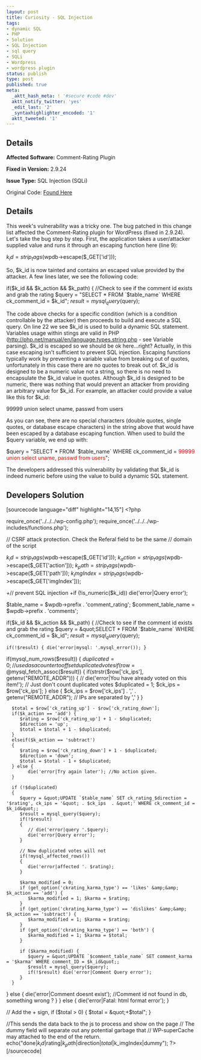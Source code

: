 ```yaml
---
layout: post
title: Curiosity - SQL Injection
tags:
- dynamic SQL
- PHP
- Solution
- SQL Injection
- sql query
- SQLi
- Wordpress
- wordpress plugin
status: publish
type: post
published: true
meta:
  _aktt_hash_meta: ! '#secure #code #dev'
  aktt_notify_twitter: 'yes'
  _edit_last: '2'
  _syntaxhighlighter_encoded: '1'
  aktt_tweeted: '1'
---
```

## Details
__Affected Software:__ Comment-Rating Plugin

__Fixed in Version:__  2.9.24

__Issue Type:__ SQL Injection (SQLi)

Original Code: <a href="http://spotthevuln.com/2011/03/curiosity/">Found Here</a>
## Details
This week's vulnerability was a tricky one.  The bug patched in this change list affected the Comment-Rating plugin for WordPress (fixed in 2.9.24).  Let's take the bug step by step.  First, the application takes a user/attacker supplied value and runs it through an escaping function here (line 9):

$k_id = strip_tags($wpdb->escape($_GET['id']));

So, $k_id is now tainted and contains an escaped value provided by the attacker.  A few lines later, we see the following code:

if($k_id && $k_action && $k_path) {
    //Check to see if the comment id exists and grab the rating
    $query = "SELECT * FROM `$table_name` WHERE ck_comment_id = $k_id";
    $result = mysql_query($query);

The code above checks for a specific condition (which is a condition controllable by the attacker) then proceeds to build and execute a SQL query.  On line 22 we see $k_id is used to build a dynamic SQL statement.  Variables usage within stings are valid in PHP (http://php.net/manual/en/language.types.string.php - see Variable parsing).  $k_id is escaped so we should be ok here…right?  Actually, in this case escaping isn't sufficient to prevent SQL injection.  Escaping functions typically work by preventing a variable value from breaking out of quotes, unfortunately in this case there are no quotes to break out of.  $k_id is designed to be a numeric value not a string, so there is no need to encapsulate the $k_id value in quotes.  Although $k_id is designed to be numeric, there was nothing that would prevent an attacker from providing an arbitrary value for $k_id.  For example, an attacker could provide a value like this for $k_id:

99999 union select uname, passwd from users

As you can see, there are no special characters (double quotes, single quotes, or database escape characters) in the string above that would have been escaped by a database escaping function.  When used to build the $query variable, we end up with:

$query = "SELECT * FROM `$table_name` WHERE ck_comment_id = <span style="color: #ff0000;">99999 union select uname, passwd from users</span>";

The developers addressed this vulnerability by validating that $k_id is indeed numeric before using the value to build a dynamic SQL statement.
## Developers Solution
[sourcecode language="diff" highlight="14,15"]
&lt;?php

require_once('../../../wp-config.php');
require_once('../../../wp-includes/functions.php');

// CSRF attack protection. Check the Referal field to be the same
// domain of the script

$k_id = strip_tags($wpdb-&gt;escape($_GET['id']));
$k_action = strip_tags($wpdb-&gt;escape($_GET['action']));
$k_path = strip_tags($wpdb-&gt;escape($_GET['path']));
$k_imgIndex = strip_tags($wpdb-&gt;escape($_GET['imgIndex']));

+// prevent SQL injection 
+if (!is_numeric($k_id)) die('error|Query error');

$table_name = $wpdb-&gt;prefix . 'comment_rating';
$comment_table_name = $wpdb-&gt;prefix . 'comments';

if($k_id &amp;&amp; $k_action &amp;&amp; $k_path) {
    //Check to see if the comment id exists and grab the rating
    $query = &quot;SELECT * FROM `$table_name` WHERE ck_comment_id = $k_id&quot;;
    $result = mysql_query($query);

	if(!$result) { die('error|mysql: '.mysql_error()); }
	
   if(mysql_num_rows($result))
	{
      $duplicated = 0;  // used as a counter to off set duplicated votes
      if($row = @mysql_fetch_assoc($result))
      {
			if(strstr($row['ck_ips'], getenv(&quot;REMOTE_ADDR&quot;))) {
            // die('error|You have already voted on this item!'); 
            // Just don't count duplicated votes
            $duplicated = 1;
            $ck_ips = $row['ck_ips'];
         }
         else {
            $ck_ips = $row['ck_ips'] . ',' . getenv(&quot;REMOTE_ADDR&quot;); // IPs are separated by ','
         }
      }
		
      $total = $row['ck_rating_up'] - $row['ck_rating_down'];
      if($k_action == 'add') {
         $rating = $row['ck_rating_up'] + 1 - $duplicated;
         $direction = 'up';
         $total = $total + 1 - $duplicated;
      }
      elseif($k_action == 'subtract')
      {
         $rating = $row['ck_rating_down'] + 1 - $duplicated;
         $direction = 'down';
         $total = $total - 1 + $duplicated;
      } else {
            die('error|Try again later'); //No action given.
      }
		
      if (!$duplicated)
      {
         $query = &quot;UPDATE `$table_name` SET ck_rating_$direction = '$rating', ck_ips = '&quot; . $ck_ips  . &quot;' WHERE ck_comment_id = $k_id&quot;;
         $result = mysql_query($query); 
         if(!$result)
         {
            // die('error|query '.$query);
            die('error|Query error');
         }
          
         // Now duplicated votes will not 
         if(!mysql_affected_rows())
         {
            die('error|affected '. $rating);
         }
         
         $karma_modified = 0;
         if (get_option('ckrating_karma_type') == 'likes' &amp;&amp; $k_action == 'add') {
            $karma_modified = 1; $karma = $rating;
         }
         if (get_option('ckrating_karma_type') == 'dislikes' &amp;&amp; $k_action == 'subtract') {
            $karma_modified = 1; $karma = $rating;
         }
         if (get_option('ckrating_karma_type') == 'both') {
            $karma_modified = 1; $karma = $total;
         }

         if ($karma_modified) {
            $query = &quot;UPDATE `$comment_table_name` SET comment_karma = '$karma' WHERE comment_ID = $k_id&quot;;
            $result = mysql_query($query); 
            if(!$result) die('error|Comment Query error');
         }
      }
   } else {
        die('error|Comment doesnt exist'); //Comment id not found in db, something wrong ?
   }
} else {
    die('error|Fatal: html format error');
}

// Add the + sign, 
if ($total &gt; 0) { $total = &quot;+$total&quot;; }

//This sends the data back to the js to process and show on the page
// The dummy field will separate out any potential garbage that
// WP-superCache may attached to the end of the return.
echo(&quot;done|$k_id|$rating|$k_path|$direction|$total|$k_imgIndex|dummy&quot;);
?&gt;
[/sourcecode] 
